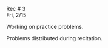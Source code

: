 <div class="recitation">

<div class="column_date">
<p markdown="block">

Rec # 3 <br>
Fri, 2/15

</p>          
</div>

<div class="column_recitation">
<p markdown="block">

Working on practice problems.

Problems distributed during recitation.



</p>        
</div>

</div>
